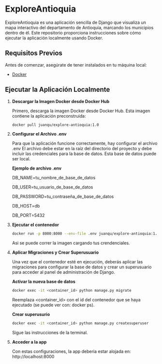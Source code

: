 # ExploreAntioquia

ExploreAntioquia es una aplicación sencilla de Django que visualiza un mapa interactivo del departamento de Antioquia, marcando los municipios dentro de él. 
Este repositorio proporciona instrucciones sobre cómo ejecutar la aplicación localmente usando Docker.

## Requisitos Previos

Antes de comenzar, asegúrate de tener instalados en tu máquina local:

- [Docker](https://www.docker.com/get-started)

## Ejecutar la Aplicación Localmente

1. **Descargar la Imagen Docker desde Docker Hub**

   Primero, descarga la imagen Docker desde Docker Hub. Esta imagen contiene la aplicación preconstruida:

   ```bash
   docker pull juanqu/explore-antioquia:1.0
   ```
2. **Configurar el Archivo .env**

   Para que la aplicación funcione correctamente, hay configurar el archivo .env
   El archivo debe estar en la raíz del directorio del proyecto y debe incluir las credenciales para la base de datos.
   Esta base de datos puede ser local.

   **Ejemplo de archivo .env**
   
   DB_NAME=tu_nombre_de_base_de_datos
   
   DB_USER=tu_usuario_de_base_de_datos
   
   DB_PASSWORD=tu_contraseña_de_base_de_datos
   
   DB_HOST=db
   
   DB_PORT=5432

4. **Ejecutar el contenedor**

   ```bash
   docker run -p 8000:8000 --env-file .env juanqu/explore-antioquia:1.0
   ```

   Asi se puede correr la imagen cargando tus crendenciales.

5. **Aplicar Migraciones y Crear Superusuario**

   Una vez que el contenedor esté en ejecución, deberás aplicar las migraciones para configurar la base de datos y crear un superusuario para acceder al panel de administración de Django.

   **Activar la nueva base de datos**
   
   ```bash
   docker exec -it <container_id> python manage.py migrate
   ```

   Reemplaza <container_id> con el id del contenedor que se haya ejecutado (se puede ver con: docker ps).

   **Crear superusurio**

   ```bash
   docker exec -it <container_id> python manage.py createsuperuser
   ```
   Sigue las instrucciones de la terminal.

6. **Acceder a la app**

   Con estas configuraciones, la app deberia estar alojada en: http://localhost:8000
   
